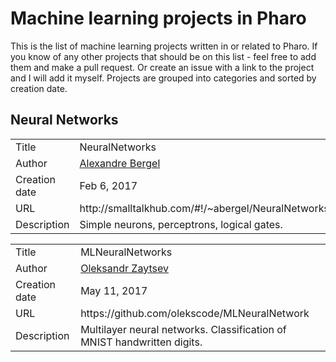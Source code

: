 # Machine learning projects in Pharo

This is the list of machine learning projects written in or related to Pharo. If you know of any other projects that should be on this list - feel free to add them and make a pull request. Or create an issue with a link to the project and I will add it myself. Projects are grouped into categories and sorted by creation date.

<!--
Template for adding new items

<table>
  <tr>
    <td>Title</td>
    <td>...</td>
  </tr>
  <tr>
    <td>Author</td>
    <td>...</td>
    </tr>
  <tr>
    <td>Creation date</td>
    <td>...</td>
  </tr>
  <tr>
    <td>URL</td>
    <td>...</td>
  </tr>
  <tr>
    <td>Description</td>
    <td>...</td>
  </tr>
</table>
-->

## Neural Networks

<table>
  <tr>
    <td>Title</td>
    <td>NeuralNetworks</td>
  </tr>
  <tr>
    <td>Author</td>
    <td><a href="https://github.com/bergel">Alexandre Bergel</a></td>
    </tr>
  <tr>
    <td>Creation date</td>
    <td>Feb 6, 2017</td>
  </tr>
  <tr>
    <td>URL</td>
    <td>http://smalltalkhub.com/#!/~abergel/NeuralNetworks</td>
  </tr>
  <tr>
    <td>Description</td>
    <td>Simple neurons, perceptrons, logical gates.</td>
  </tr>
</table>

<table>
  <tr>
    <td>Title</td>
    <td>MLNeuralNetworks</td>
  </tr>
  <tr>
    <td>Author</td>
    <td><a href="https://github.com/olekscode">Oleksandr Zaytsev</a></td>
    </tr>
  <tr>
    <td>Creation date</td>
    <td>May 11, 2017</td>
  </tr>
  <tr>
    <td>URL</td>
    <td>https://github.com/olekscode/MLNeuralNetwork</td>
  </tr>
  <tr>
    <td>Description</td>
    <td>Multilayer neural networks. Classification of MNIST handwritten digits.</td>
  </tr>
</table>

